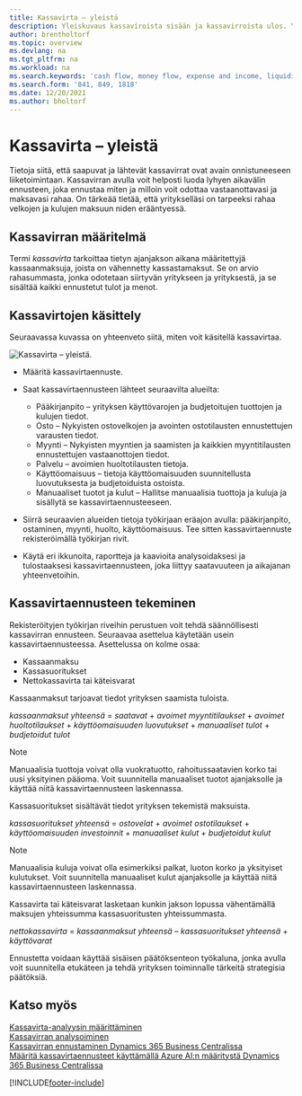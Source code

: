 ```yaml
---
title: Kassavirta – yleistä
description: Yleiskuvaus kassaviroista sisään ja kassavirroista ulos. Yleiskuvaus auttaa ennustamaan saatavaa ja maksettavaa rahaa.
author: brentholtorf
ms.topic: overview
ms.devlang: na
ms.tgt_pltfrm: na
ms.workload: na
ms.search.keywords: 'cash flow, money flow, expense and income, liquidity, cash receipts minus cash payments'
ms.search.form: '841, 849, 1818'
ms.date: 12/20/2021
ms.author: bholtorf
---
```


# <a name="cash-flow-overview"></a>Kassavirta – yleistä

Tietoja siitä, että saapuvat ja lähtevät kassavirrat ovat avain onnistuneeseen liiketoimintaan. Kassavirran avulla voit helposti luoda lyhyen aikavälin ennusteen, joka ennustaa miten ja milloin voit odottaa vastaanottavasi ja maksavasi rahaa. On tärkeää tietää, että yritykselläsi on tarpeeksi rahaa velkojen ja kulujen maksuun niden erääntyessä.

## <a name="definition-of-cash-flow"></a>Kassavirran määritelmä

Termi *kassavirta* tarkoittaa tietyn ajanjakson aikana määritettyjä kassaanmaksuja, joista on vähennetty kassastamaksut. Se on arvio rahasummasta, jonka odotetaan siirtyvän yritykseen ja yrityksestä, ja se sisältää kaikki ennustetut tulot ja menot.

## <a name="work-with-cash-flow"></a>Kassavirtojen käsittely

Seuraavassa kuvassa on yhteenveto siitä, miten voit käsitellä kassavirtaa.

![Kassavirta – yleistä.](media/finance_cash_flow_overview.png "Kassavirta – yleistä")

- Määritä kassavirtaennuste.  

- Saat kassavirtaennusteen lähteet seuraavilta alueilta:  

  - Pääkirjanpito – yrityksen käyttövarojen ja budjetoitujen tuottojen ja kulujen tiedot.  
  - Osto – Nykyisten ostovelkojen ja avointen ostotilausten ennustettujen varausten tiedot.  
  - Myynti – Nykyisten myyntien ja saamisten ja kaikkien myyntitilausten ennustettujen vastaanottojen tiedot.  
  - Palvelu – avoimien huoltotilausten tietoja.  
  - Käyttöomaisuus – tietoja käyttöomaisuuden suunnitellusta luovutuksesta ja budjetoiduista ostoista.  
  - Manuaaliset tuotot ja kulut – Hallitse manuaalisia tuottoja ja kuluja ja sisällytä se kassavirtaennusteeseen.  
- Siirrä seuraavien alueiden tietoja työkirjaan eräajon avulla: pääkirjanpito, ostaminen, myynti, huolto, käyttöomaisuus. Tee sitten kassavirtaennuste rekisteröimällä työkirjan rivit.  
- Käytä eri ikkunoita, raportteja ja kaavioita analysoidaksesi ja tulostaaksesi kassavirtaennusteen, joka liittyy saatavuuteen ja aikajanan yhteenvetoihin.  

## <a name="making-a-cash-flow-forecast"></a>Kassavirtaennusteen tekeminen

Rekisteröityjen työkirjan riveihin perustuen voit tehdä säännöllisesti kassavirran ennusteen. Seuraavaa asettelua käytetään usein kassavirtaennusteessa. Asettelussa on kolme osaa:

- Kassaanmaksu  
- Kassasuoritukset  
- Nettokassavirta tai käteisvarat  

Kassaanmaksut tarjoavat tiedot yrityksen saamista tuloista.

*kassaanmaksut yhteensä* = *saatavat* + *avoimet myyntitilaukset* + *avoimet huoltotilaukset* + *käyttöomaisuuden luovutukset* + *manuaaliset tulot* + *budjetoidut tulot*

> [!NOTE]
> Manuaalisia tuottoja voivat olla vuokratuotto, rahoitussaatavien korko tai uusi yksityinen pääoma. Voit suunnitella manuaaliset tuotot ajanjaksolle ja käyttää niitä kassavirtaennusteen laskennassa.

Kassasuoritukset sisältävät tiedot yrityksen tekemistä maksuista.

*kassasuoritukset yhteensä* = *ostovelat* + *avoimet ostotilaukset* + *käyttöomaisuuden investoinnit* + *manuaaliset kulut* + *budjetoidut kulut*

> [!NOTE]
> Manuaalisia kuluja voivat olla esimerkiksi palkat, luoton korko ja yksityiset kulutukset. Voit suunnitella manuaaliset kulut ajanjaksolle ja käyttää niitä kassavirtaennusteen laskennassa.

Kassavirta tai käteisvarat lasketaan kunkin jakson lopussa vähentämällä maksujen yhteissumma kassasuoritusten yhteissummasta.

*nettokassavirta* = *kassaanmaksut yhteensä* – *kassasuoritukset yhteensä* + *käyttövarat*

Ennustetta voidaan käyttää sisäisen päätöksenteon työkaluna, jonka avulla voit suunnitella etukäteen ja tehdä yrityksen toiminnalle tärkeitä strategisia päätöksiä.

## <a name="see-also"></a>Katso myös

[Kassavirta-analyysin määrittäminen](finance-setup-cash-flow-analyses.md)  
[Kassavirran analysoiminen](finance-analyze-cash-flow.md)  
[Kassavirran ennustaminen Dynamics 365 Business Centralissa](/training/modules/forecast-cash-flow-dynamics-365-business-central/index)  
[Määritä kassavirtaennusteet käyttämällä Azure AI:n määritystä Dynamics 365 Business Centralissa](/training/modules/setup-cash-flow-forecasts/)  

[!INCLUDE[footer-include](includes/footer-banner.md)]
